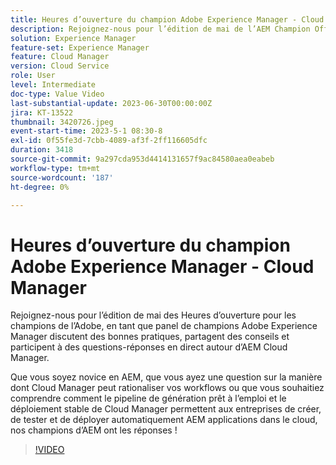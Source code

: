 ```yaml
---
title: Heures d’ouverture du champion Adobe Experience Manager - Cloud Manager
description: Rejoignez-nous pour l’édition de mai de l’AEM Champion Office Hours d’Adobe en tant que panel de champions Adobe Experience Manager discutent des bonnes pratiques, partagent des conseils et participent à une séance de questions-réponses autour d’AEM Cloud Manager. Que vous soyez nouveau dans l’utilisation de Cloud Manager, que vous ayez une question sur la manière dont Cloud Manager peut rationaliser vos workflows ou que vous souhaitiez comprendre comment le pipeline de génération prêt à l’emploi et le déploiement stable de Cloud Manager permet aux entreprises de créer, tester, tester et déployer et déployer et déployer des . les applications au cloud automatiquement, nos champions  ont les réponses !
solution: Experience Manager
feature-set: Experience Manager
feature: Cloud Manager
version: Cloud Service
role: User
level: Intermediate
doc-type: Value Video
last-substantial-update: 2023-06-30T00:00:00Z
jira: KT-13522
thumbnail: 3420726.jpeg
event-start-time: 2023-5-1 08:30-8
exl-id: 0f55fe3d-7cbb-4089-af3f-2ff116605dfc
duration: 3418
source-git-commit: 9a297cda953d4414131657f9ac84580aea0eabeb
workflow-type: tm+mt
source-wordcount: '187'
ht-degree: 0%

---
```


# Heures d’ouverture du champion Adobe Experience Manager - Cloud Manager

Rejoignez-nous pour l’édition de mai des Heures d’ouverture pour les champions de l’Adobe, en tant que panel de champions Adobe Experience Manager discutent des bonnes pratiques, partagent des conseils et participent à des questions-réponses en direct autour d’AEM Cloud Manager.

Que vous soyez novice en AEM, que vous ayez une question sur la manière dont Cloud Manager peut rationaliser vos workflows ou que vous souhaitiez comprendre comment le pipeline de génération prêt à l’emploi et le déploiement stable de Cloud Manager permettent aux entreprises de créer, de tester et de déployer automatiquement AEM applications dans le cloud, nos champions d’AEM ont les réponses !

>[!VIDEO](https://video.tv.adobe.com/v/3420726/?learn=on)
